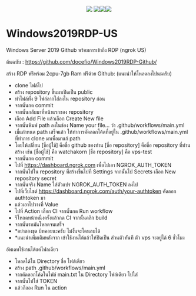 <p align="center"><a href="#"><img src="https://img.shields.io/github/languages/code-size/watchakorn-18k/Windows2019RDP-US-WK"/></a>
<a href="#"><img src="https://img.shields.io/github/stars/watchakorn-18k/Windows2019RDP-US-WK?style=social"/></a><a href="#"><img src="https://img.shields.io/github/languages/count/watchakorn-18k/Windows2019RDP-US-WK?style=social"/></a><a href="#"><img src="https://img.shields.io/github/forks/watchakorn-18k/Windows2019RDP-US-WK?style=social"/></a>
</p>

# Windows2019RDP-US

Windows Server 2019 Github พร้อมการเข้าถึง RDP (ngrok US) 

ต้นฉบับ : https://github.com/docefio/Windows2019RDP-Github/ 

สร้าง RDP ฟรีพร้อม 2cpu-7gb Ram ฟรีด้วย Github:
(แนะนำให้โหลดลงไปนะครับ)

+ clone ไฟล์ไป
+ สร้าง repository ขึ้นมาเปิดเป็น public
+ ทำไฟล์ทั้ง 9 ไฟล์ลากใส่ลงใน repository ก่อน
+ จากนั้นกด commit
+ จากนั้นกลับมาที่หน้าแรกของ repository 
+ เลือก Add File แล้วเลือก Create New file
+ จากนั้นพิมพ์ path ลงในช่อง Name your file... ว่า
.github/workflows/main.yml
+ เมื่แกำหนด path เสร็จแล้ว ให้ทำการคัดลอกโค้ดที่อยู่ใน .github/workflows/main.yml ที่ทำการ clone มาเพื่อมาแก้ path
+ โดยให้เปลี่ยน 
[ชื่อผู้ใช้] คือชื่อ github ของท่าน 
[ชื่อ repository] คือชื่อ repository ที่ท่านสร้าง
เช่น
[ชื่อผู้ใช้] คือ watchakorn
[ชื่อ repository] คือ vps-test
+ จากนั้นกด commit
+ ไปที่ https://dashboard.ngrok.com เพื่อไปเอา NGROK_AUTH_TOKEN
+ จากนั้นไปใน repository ที่สร้างขึ้นไปที่ Settings จากนั้นไป    Secrets เลือก New repository secret
+ จากนั้นจริง Name ใส่ตัวแปร NGROK_AUTH_TOKEN ลงไป
+ ไปที่เว็บไซต์ https://dashboard.ngrok.com/auth/your-authtoken คัดลอก authtoken มา
+ แล้วเอาไปวางที่ Value
+ ไปที่ Action เลือก CI จากนั้นกด Run workflow
+ รีโหลดหน้าหนึ่งครั้งแล้วกด CI จากนั้นคลิก build
+ จากนั้นรอมันโหลดจนเสร็จ
+ *อย่าลองขุด บิทคอยนะครับ ไม่งั้นจะโดนลบได้
+ *แนะนำเพิ่มเติมหลังจาก เข้าใช้งานได้แล้วให้ปิดเป็น ส่วนตัวทันที ตัว vps จะอยู่ได้ 6 ชั่วโมง

อัพเดทใช้งานได้แค่ไฟลเดียว
+ โหลดได้ใน Directory ชื่อ ไฟล์เดียว
+ สร้าง path .github/workflows/main.yml
+ จากคัดลอกโค้ดในไฟล์ main.txt ใน Directory ไฟล์เดียว ไปใส่
+ จากนั้นไปใส่ TOKEN
+ แล้วก็ลอง Run ใน action

[forks-url]: https://github.com/watchakorn-18k/Windows2019RDP-US-WK/network/members
[forks-shield]: https://img.shields.io/github/forks/watchakorn-18k/Windows2019RDP-US-WK.svg?style=for-the-badge
